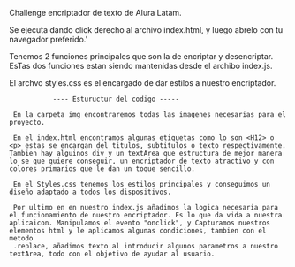 Challenge encriptador de texto de Alura Latam.

Se ejecuta dando click derecho al archivo index.html, y luego abrelo con tu navegador preferido.'

Tenemos 2 funciones principales que son la de encriptar y desencriptar. EsTas dos funciones estan siendo mantenidas desde el archibo index.js.

El archvo styles.css es el encargado de dar estilos a nuestro encriptador.

               ---- Estuructur del codigo ----- 
         
     En la carpeta img encontraremos todas las imagenes necesarias para el proyecto.

     En el index.html encontramos algunas etiquetas como lo son <H12> o <p> estas se encargan del titulos, subtitulos o texto respectivamente. Tambien hay alguinos div y un textArea que estructura de mejor manera lo se que quiere conseguir, un encriptador de texto atractivo y con colores primarios que le dan un toque sencillo. 

     En el Styles.css tenemos los estilos principales y conseguimos un diseño adaptado a todos los dispositivos. 

     Por ultimo en en nuestro index.js añadimos la logica necesaria para el funcionamiento de nuestro encriptador. Es lo que da vida a nuestra aplicaicon. Manipulamos el evento "onclick", y Capturamos nuestros elementos html y le aplicamos algunas condiciones, tambien con el metodo 
     .replace, añadimos texto al introducir algunos parametros a nuestro textArea, todo con el objetivo de ayudar al usuario.



     